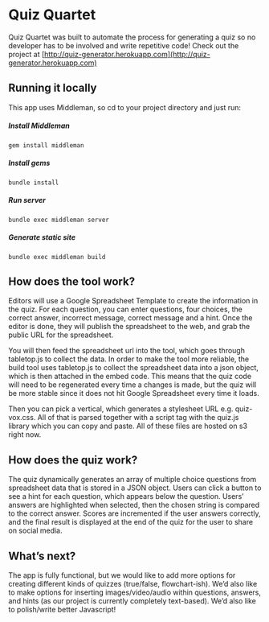 Quiz Quartet
==========

Quiz Quartet was built to automate the process for generating a quiz so no developer has to be involved and write repetitive code! Check out the project at [http://quiz-generator.herokuapp.com](http://quiz-generator.herokuapp.com)


## Running it locally

This app uses Middleman, so cd to your project directory and just run:

##### Install Middleman

`gem install middleman`

##### Install gems

`bundle install`

##### Run server

`bundle exec middleman server`

##### Generate static site

`bundle exec middleman build`


## How does the tool work?

Editors will use a Google Spreadsheet Template to create the information in the quiz. For each question, you can enter questions, four choices, the correct answer, incorrect message, correct message and a hint. Once the editor is done, they will publish the spreadsheet to the web, and grab the public URL for the spreadsheet.

You will then feed the spreadsheet url into the tool, which goes through tabletop.js to collect the data. In order to make the tool more reliable, the build tool uses tabletop.js to collect the spreadsheet data into a json object, which is then attached in the embed code. This means that the quiz code will need to be regenerated every time a changes is made, but the quiz will be more stable since it does not hit Google Spreadsheet every time it loads.

Then you can pick a vertical, which generates a stylesheet URL e.g. quiz-vox.css. All of that is parsed together with a script tag with the quiz.js library which you can copy and paste. All of these files are hosted on s3 right now.



## How does the quiz work?
The quiz dynamically generates an array of multiple choice questions from spreadsheet data that is stored in a JSON object. Users can click a button to see a hint for each question, which appears below the question. Users’ answers are highlighted when selected, then the chosen string is compared to the correct answer. Scores are incremented if the user answers correctly, and the final result is displayed at the end of the quiz for the user to share on social media.



## What’s next?
The app is fully functional, but we would like to add more options for creating different kinds of quizzes (true/false, flowchart-ish). We’d also like to make options for inserting images/video/audio within questions, answers, and hints (as our project is currently completely text-based). We’d also like to polish/write better Javascript!
